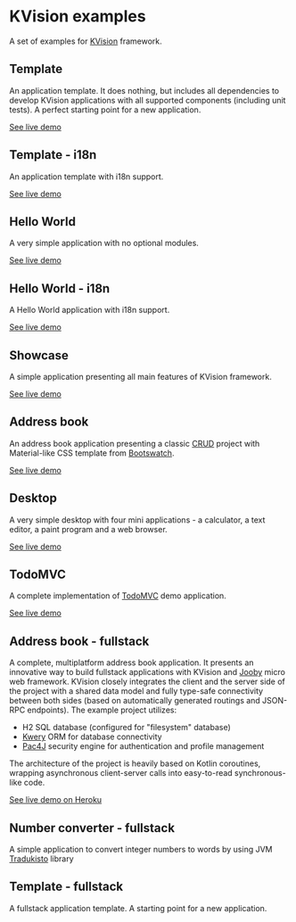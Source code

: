 # KVision examples

A set of examples for [KVision](https://github.com/rjaros/kvision) framework.

## Template

An application template. It does nothing, but includes all dependencies to develop KVision applications with all
supported components (including unit tests). A perfect starting point for a new application.

[See live demo](https://rjaros.github.io/kvision-examples/template/)

## Template - i18n

An application template with i18n support.

[See live demo](https://rjaros.github.io/kvision-examples/template-i18n/)

## Hello World

A very simple application with no optional modules.

[See live demo](https://rjaros.github.io/kvision-examples/helloworld/)

## Hello World - i18n

A Hello World application with i18n support.

[See live demo](https://rjaros.github.io/kvision-examples/helloworld-i18n/)

## Showcase

A simple application presenting all main features of KVision framework.

[See live demo](https://rjaros.github.io/kvision-examples/showcase/)

## Address book

An address book application presenting a classic [CRUD](https://en.wikipedia.org/wiki/Create,_read,_update_and_delete) project 
with Material-like CSS template from [Bootswatch](https://bootswatch.com/3/paper/).

[See live demo](https://rjaros.github.io/kvision-examples/addressbook/)

## Desktop

A very simple desktop with four mini applications - a calculator, a text editor, a paint program and a web browser.

[See live demo](https://rjaros.github.io/kvision-examples/desktop/)

## TodoMVC

A complete implementation of [TodoMVC](http://todomvc.com/) demo application.

[See live demo](https://rjaros.github.io/kvision-examples/todomvc/)

## Address book - fullstack

A complete, multiplatform address book application. It presents an innovative way to build fullstack applications with KVision and 
[Jooby](https://jooby.org) micro web framework. KVision closely integrates the client and the server side of the project with a 
shared data model and fully type-safe connectivity between both sides (based on automatically generated routings and JSON-RPC 
endpoints). The example project utilizes:

- H2 SQL database (configured for "filesystem" database)
- [Kwery](https://github.com/andrewoma/kwery) ORM for database connectivity
- [Pac4J](https://github.com/pac4j/pac4j) security engine for authentication and profile management

The architecture of the project is heavily based on Kotlin coroutines, wrapping asynchronous client-server calls into 
easy-to-read synchronous-like code.

[See live demo on Heroku](https://kvision-address-book.herokuapp.com/)

## Number converter - fullstack

A simple application to convert integer numbers to words by using JVM [Tradukisto](https://github.com/allegro/tradukisto) library 

## Template - fullstack

A fullstack application template. A starting point for a new application.
